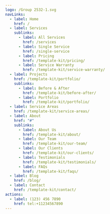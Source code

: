 ```yaml
---
logo: /Group 2532-1.svg
navLinks:
  - label: Home
    href: /
  - label: Services
    sublinks:
      - label: All Services
        href: /services
      - label: Single Service
        href: /single-service
      - label: Pricing
        href: /template-kit/pricing/
      - label: Service Warranty
        href: /template-kit/service-warranty/
  - label: Projects
    href: /template-kit/portfolio/
    sublinks:
      - label: Before & After
        href: /template-kit/before-after/
      - label: Portfolio
        href: /template-kit/portfolio/
  - label: Service Areas
    href: /template-kit/service-areas/
  - label: About
    href: "#"
    sublinks:
      - label: About Us
        href: /template-kit/about/
      - label: Our Team
        href: /template-kit/our-team/
      - label: Our Clients
        href: /template-kit/our-clients/
      - label: Testimonials
        href: /template-kit/testimonials/
      - label: FAQs
        href: /template-kit/faqs/
  - label: Blog
    href: /blog/
  - label: Contact
    href: /template-kit/contact/
actions:
  - label: (123) 456 7890
    href: tel:+11234567890
---
```

